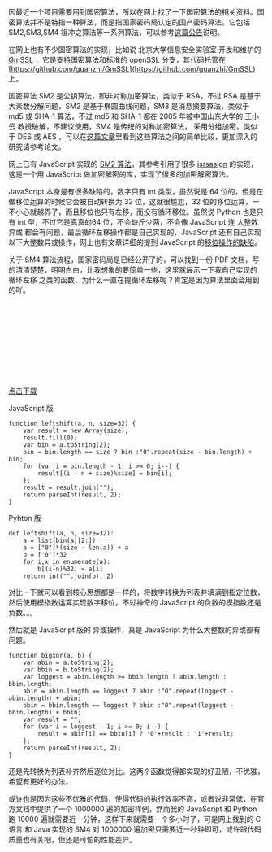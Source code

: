 
因最近一个项目需要用到国密算法，所以在网上找了一下国密算法的相关资料。国密算法并不是特指一种算法，而是指国家密码局认定的国产密码算法。它包括 SM2,SM3,SM4 祖冲之算法等一系列算法，可以参考[这篇公告](http://www.oscca.gov.cn/News/201204/News_1228.htm)说明。

在网上也有不少国密算法的实现，比如说 北京大学信息安全实验室 开发和维护的 [GmSSL](http://gmssl.org/) ，它是支持国密算法和标准的 openSSL 分支，其代码托管在 [https://github.com/guanzhi/GmSSL](https://github.com/guanzhi/GmSSL) 上。

国密算法 SM2 是公钥算法，即非对称加密算法，类似于 RSA，不过 RSA 是基于大素数分解问题，SM2 是基于椭圆曲线问题，SM3 是消息摘要算法，类似于 md5 或 SHA-1 算法，不过 md5 和 SHA-1 都在 2005 年被中国山东大学的 王小云 教授破解，不建议使用，SM4 是传统的对称加密算法， 采用分组加密，类似于 DES 或 AES ，可以在[这篇文章](http://www.wtoutiao.com/a/844743.html)里看到这些算法之间的简单比较，更加深入的研究请参考论文。

网上已有 JavaScript 实现的 [SM2 算法](http://www.jonllen.com/jonllen/js/178.aspx)，其参考引用了很多 [jsrsasign](http://kjur.github.io/jsrsasign/) 的实现，这是一个用 JavaScript 做加密解密的库，实现了很多的加密解密算法。

JavaScript 本身是有很多缺陷的，数字只有 int 类型，虽然说是 64 位的，但是在做移位运算的时候它会被自动转换为 32 位，这就很尴尬，32 位的移位运算，一不小心就越界了，而且移位也只有左移，而没有循环移位。虽然说 Python 也是只有 int 型，不过它是真真的64 位，不会缺斤少两，不会像 JavaScript 连 大整数异或 都会有问题，最后循环左移操作都是自己实现的，JavaScript 还有自己实现以下大整数异或操作，网上也有文章详细的提到 JavaScript 的[移位操作的缺陷](http://jerryzou.com/posts/do-you-really-want-use-bit-operators-in-JavaScript/)。

关于 SM4 算法流程，国家密码局是已经公开了的，可以找到一份 PDF 文档，写的清清楚楚，明明白白，比我想象的要简单一些，这里就展示一下我自己实现的 循环左移 之类的函数，为什么一直在提循环左移呢？肯定是因为算法里面会用到的吖。

<object data="/software/sm4.pdf" height="525" type="application/pdf" width="729" internalinstanceid="7">
	<embed src="/software/sm4.pdf"><br>
</object>


[点击下载](/software/sm4.pdf)


JavaScript 版

```
function leftshift(a, n, size=32) {
	var result = new Array(size);
	result.fill(0);
	var bin = a.toString(2);
	bin = bin.length == size ? bin :"0".repeat(size - bin.length) + bin;
	for (var i = bin.length - 1; i >= 0; i--) {
		result[(i - n + size)%size] = bin[i];
	};
	result = result.join("");
	return parseInt(result, 2);
}
```

Pyhton 版

```
def leftshift(a, n, size=32):
	a = list(bin(a)[2:])
	a = ["0"]*(size - len(a)) + a
	b = ['0']*32
	for i,x in enumerate(a):
		b[(i-n)%32] = a[i]
	return int("".join(b), 2)
```

对比一下就可以看到核心思想都是一样的，将数字转换为列表并填满到指定位数，然后使用模指数运算实现数字移位，不过神奇的 JavaScript 的负数的模指数还是负数。。。

然后就是 JavaScript 版的 异或操作，真是 JavaScript 为什么大整数的异或都有问题。

```
function bigxor(a, b) {
	var abin = a.toString(2);
	var bbin = b.toString(2);
	var loggest = abin.length >= bbin.length ? abin.length : bbin.length;
	abin = abin.length == loggest ? abin :"0".repeat(loggest - abin.length) + abin;
	bbin = bbin.length == loggest ? bbin :"0".repeat(loggest - bbin.length) + bbin;
	var result = "";
	for (var i = loggest - 1; i >= 0; i--) {
		result = abin[i] == bbin[i] ? '0'+result : '1'+result; 
	};
	return parseInt(result, 2);
}
```

还是先转换为列表补齐然后逐位对比。这两个函数觉得都实现的好丑陋，不优雅，希望有更好的办法。

或许也是因为这些不优雅的代码，使得代码的执行效率不高，或者说非常低，在官方文档中提供了一个 1000000 遍的加密样例，然而我的 JavaScript 和 Python 跑 10000 遍就需要近一分钟，这样下来就需要一个多小时了，可是网上找到的 C语言 和 Java 实现的 SM4 对 1000000 遍加密只需要近一秒钟即可，或许跟代码质量也有关吧，但还是可怕的性能差异。

